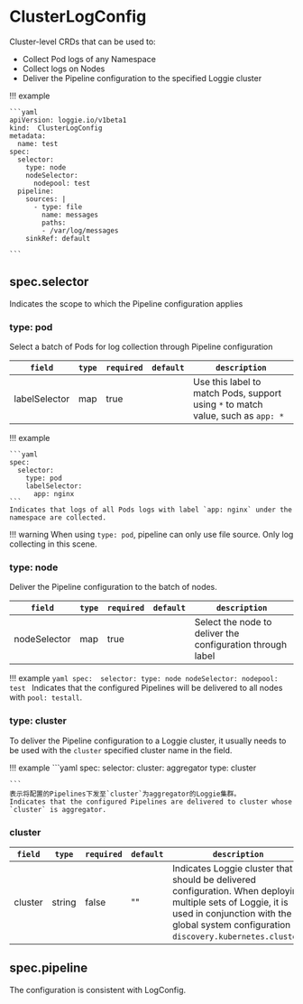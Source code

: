 # ClusterLogConfig

Cluster-level CRDs that can be used to:

- Collect Pod logs of any Namespace
- Collect logs on Nodes
- Deliver the Pipeline configuration to the specified Loggie cluster

!!! example

    ```yaml
    apiVersion: loggie.io/v1beta1
    kind:  ClusterLogConfig
    metadata:
      name: test
    spec:
      selector:
        type: node
        nodeSelector:
          nodepool: test
      pipeline:
        sources: |
          - type: file
            name: messages
            paths:
            - /var/log/messages
        sinkRef: default

    ```

## spec.selector
Indicates the scope to which the Pipeline configuration applies

### type: pod
Select a batch of Pods for log collection through Pipeline configuration

|    `field`   |    `type`    |  `required`  |  `default`  |  `description`  |
| ---------- | ----------- | ----------- | --------- | -------- |
| labelSelector | map  |    true    |      | Use this label to match Pods, support using `*` to match value, such as `app: *` |


!!! example

    ```yaml
    spec: 
      selector:
        type: pod
        labelSelector:
          app: nginx
    ```
    Indicates that logs of all Pods logs with label `app: nginx` under the namespace are collected.

!!! warning
    When using `type: pod`, pipeline can only use file source. Only log collecting in this scene.

### type: node
Deliver the Pipeline configuration to the batch of nodes.

|    `field`   |    `type`    |  `required`  |  `default`  |  `description`  |
| ---------- | ----------- | ----------- | --------- | -------- |
| nodeSelector | map  |    true    |      | 	Select the node to deliver the configuration through label |


!!! example 
    ```yaml
    spec: 
      selector:
        type: node
        nodeSelector:
          nodepool: test
    ```
    Indicates that the configured Pipelines will be delivered to all nodes with `pool: testall`.

### type: cluster
To deliver the Pipeline configuration to a Loggie cluster, it usually needs to be used with the `cluster` specified cluster name in the field.  

!!! example 
    ```yaml
    spec:
      selector:
        cluster: aggregator
        type: cluster
          
    ```
    表示将配置的Pipelines下发至`cluster`为aggregator的Loggie集群。
    Indicates that the configured Pipelines are delivered to cluster whose `cluster` is aggregator.


### cluster

|    `field`   |    `type`    |  `required`  |  `default`  |  `description`  |
| ---------- | ----------- | ----------- | --------- | -------- |
| cluster | string  |    false    |  ""    | Indicates Loggie cluster that should be delivered configuration. When deploying multiple sets of Loggie, it is used in conjunction with the global system configuration `discovery.kubernetes.cluster`. |


## spec.pipeline

The configuration is consistent with LogConfig.
